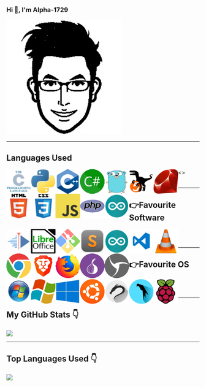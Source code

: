 ### Hi 👋, I'm Alpha-1729

<!-- My profile pic -->
<img src="./images/profile.jpg" width="300px" height="300px">

<hr>
<!-- Languages -->

## Languages Used

<img align="left" src="./images/c.jpg" height="64px" width="64px">
<img align="left" src="./images/python.jpg" height="64px" width="64px">
<img align="left" src="./images/cpp.jpg" height="64px" width="64px">
<img align="left" src="./images/csharp.jpg" height="64px" width="64px">
<img align="left" src="./images/go.jpg" height="64px" width="64px">
<img align="left" src="./images/perl.jpg" height="64px" width="64px">
<img align="left" src="./images/ruby.jpg" height="64px" width="64px">
<img align="left" src="./images/html.jpg" height="64px" width="64px">
<img align="left" src="./images/css.jpg" height="64px" width="64px">
<img align="left" src="./images/javascript.jpg" height="64px" width="64px">
<img align="left" src="./images/php.jpg" height="64px" width="64px">
<img align="left" src="./images/arduino.jpg" height="64px" width="64px"><>
<br><br><hr>

<!-- Software -->

## :point_right:Favourite Software

<img align="left" src="./images/kdenlive.jpg" height="64px" width="64px">
<img align="left" src="./images/libreoffice.jpg" height="64px" width="64px">
<img align="left" src="./images/github.jpg" height="64px" width="64px">
<img align="left" src="./images/sublime.jpg" height="64px" width="64px">
<img align="left" src="./images/arduino.jpg" height="64px" width="64px">
<img align="left" src="./images/vscode.jpg" height="64px" width="64px">
<img align="left" src="./images/vlc.jpg" height="64px" width="64px">
<img align="left" src="./images/chrome.jpg" height="64px" width="64px">
<img align="left" src="./images/brave.jpg" height="64px" width="64px">
<img align="left" src="./images/mozilla.jpg" height="64px" width="64px">
<img align="left" src="./images/tor.jpg" height="64px" width="64px">
<img align="left" src="./images/sphere.jpg" height="64px" width="64px">
<br><br><hr>

<!--  Os Used-->

## :point_right:Favourite OS

<img align="left" src="./images/win7.jpg" height="64px" width="64px">
<img align="left" src="./images/win8.jpg" height="64px" width="64px">
<img align="left" src="./images/win10.jpg" height="64px" width="64px">
<img align="left" src="./images/ubuntu.jpg" height="64px" width="64px">
<img align="left" src="./images/kali.jpg" height="64px" width="64px">
<img align="left" src="./images/parrot.jpg" height="64px" width="64px">
<img align="left" src="./images/raspberry.jpg" height="64px" width="64px">
<br><br><hr>

<!--My Github Stats-->

## My GitHub Stats :point_down:

<a href="https://github.com/Alpha-1729/Alpha-1729">
  <img align="center" src="https://github-readme-stats.alpha-1729.vercel.app/api?username=Alpha-1729&theme=radical&show_icons=true&line_height=27&count_private=true&alt="Alpha-1729 GitHub Stats" />
</a><hr>

<!-- Top Languages Used -->
<!-- Themes supported ->dark, radical, merko, gruvbox, tokyonight, onedark, cobalt, synthwave, highcontrast, dracula. -->

## Top Languages Used :point_down:

<a href="https://github.com/natterstefan/natterstefan">
  <img align="center" src="https://github-readme-stats.alpha-1729.vercel.app/api/top-langs/?username=Alpha-1729&theme=radical" />
</a>

